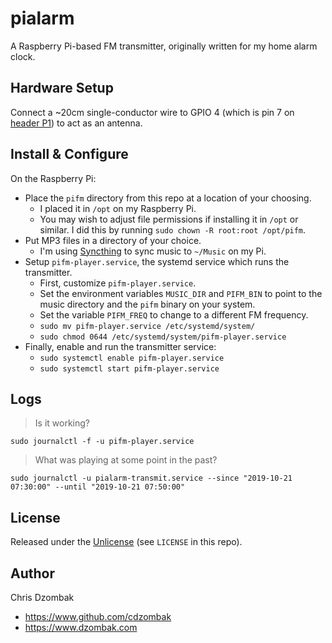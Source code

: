 # pialarm

A Raspberry Pi-based FM transmitter, originally written for my home alarm clock.

## Hardware Setup

Connect a ~20cm single-conductor wire to GPIO 4 (which is pin 7 on [header P1](http://elinux.org/RPi_Low-level_peripherals#General_Purpose_Input.2FOutput_.28GPIO.29)) to act as an antenna.

## Install & Configure

On the Raspberry Pi:

- Place the `pifm` directory from this repo at a location of your choosing.
    - I placed it in `/opt` on my Raspberry Pi.
    - You may wish to adjust file permissions if installing it in `/opt` or similar. I did this by running `sudo chown -R root:root /opt/pifm`.
- Put MP3 files in a directory of your choice.
    - I'm using [Syncthing](https://syncthing.net) to sync music to `~/Music` on my Pi.
- Setup `pifm-player.service`, the systemd service which runs the transmitter.
    - First, customize `pifm-player.service`.
    - Set the environment variables `MUSIC_DIR` and `PIFM_BIN` to point to the music directory and the `pifm` binary on your system.
    - Set the variable `PIFM_FREQ` to change to a different FM frequency.
    - `sudo mv pifm-player.service /etc/systemd/system/`
    - `sudo chmod 0644 /etc/systemd/system/pifm-player.service`
- Finally, enable and run the transmitter service:
    - `sudo systemctl enable pifm-player.service`
    - `sudo systemctl start pifm-player.service`

## Logs

> Is it working?

```shell
sudo journalctl -f -u pifm-player.service
```

> What was playing at some point in the past?

```shell
sudo journalctl -u pialarm-transmit.service --since "2019-10-21 07:30:00" --until "2019-10-21 07:50:00"
```

## License

Released under the [Unlicense](https://choosealicense.com/licenses/unlicense/#) (see `LICENSE` in this repo).

## Author

Chris Dzombak
- https://www.github.com/cdzombak
- https://www.dzombak.com
